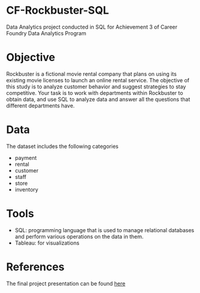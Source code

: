 # CF-Rockbuster-SQL
Data Analytics project conducted in SQL for Achievement 3 of Career Foundry Data Analytics Program
# Objective
Rockbuster is a fictional movie rental company that plans on using its existing movie licenses to launch an online rental service. The objective of this study is to analyze customer behavior and suggest strategies to stay competitive.
Your task is to work with departments within Rockbuster to obtain data, and use SQL to analyze data and answer all the questions that different departments have.
# Data
The dataset includes the following categories
  - payment     
  - rental
  - customer
  - staff
  - store
  - inventory
# Tools
  - SQL: programming language that is used to manage relational databases and perform various operations on the data in them.
  - Tableau: for visualizations
# References
The final project presentation can be found [here](https://public.tableau.com/app/profile/annah8183/viz/InfluenzaPreparednessPlan/USFluPreparedness)

